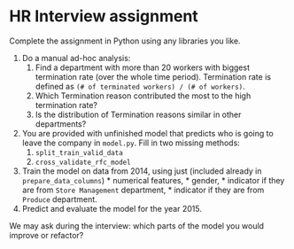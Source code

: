 # HR Interview assignment

Complete the assignment in Python using any libraries you like.

1. Do a manual ad-hoc analysis: 
	1. Find a department with more than 20 workers with biggest termination rate (over the whole time period). Termination rate is defined as `(# of terminated workers) / (# of workers)`.
	2. Which Termination reason contributed the most to the high termination rate?
	3. Is the distribution of Termination reasons similar in other departments?
2. You are provided with unfinished model that predicts who is going to leave the company in `model.py`. Fill in two missing methods:
	1. `split_train_valid_data`
	2. `cross_validate_rfc_model`
3. Train the model on data from 2014, using just (included already in `prepare_data_columns`)
		* numerical features,
		* gender,
		* indicator if they are from `Store Management` department,
		* indicator if they are from `Produce` department.
4. Predict and evaluate the model for the year 2015.

We may ask during the interview: which parts of the model you would improve or refactor?
